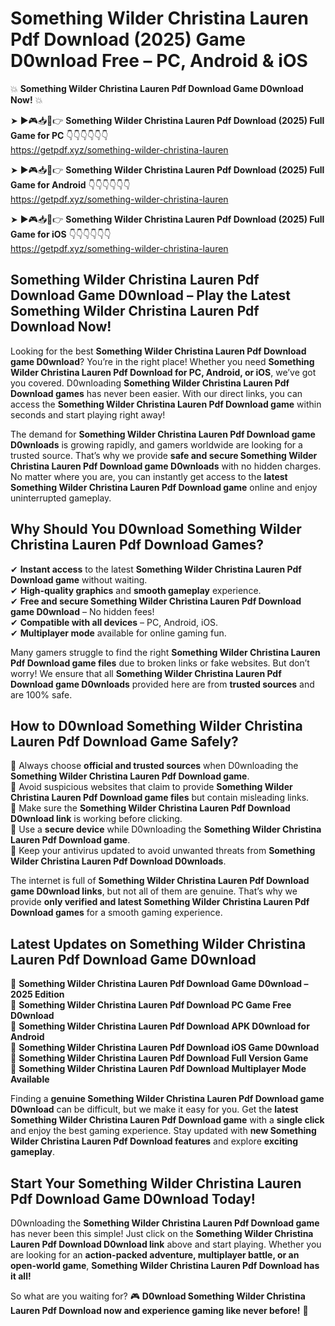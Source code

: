 # Something Wilder Christina Lauren Pdf Download (2025) Game D0wnload Free – PC, Android & iOS

💥 **Something Wilder Christina Lauren Pdf Download Game D0wnload Now!** 💥  

➤ ►🎮📥📱👉 **Something Wilder Christina Lauren Pdf Download (2025) Full Game for PC** 👇👇👇👇👇👇  
https://getpdf.xyz/something-wilder-christina-lauren  

➤ ►🎮📥📱👉 **Something Wilder Christina Lauren Pdf Download (2025) Full Game for Android** 👇👇👇👇👇👇  
https://getpdf.xyz/something-wilder-christina-lauren  

➤ ►🎮📥📱👉 **Something Wilder Christina Lauren Pdf Download (2025) Full Game for iOS** 👇👇👇👇👇👇  
https://getpdf.xyz/something-wilder-christina-lauren  

## Something Wilder Christina Lauren Pdf Download Game D0wnload – Play the Latest Something Wilder Christina Lauren Pdf Download Now!

Looking for the best **Something Wilder Christina Lauren Pdf Download game D0wnload**? You’re in the right place! Whether you need **Something Wilder Christina Lauren Pdf Download for PC, Android, or iOS**, we’ve got you covered. D0wnloading **Something Wilder Christina Lauren Pdf Download games** has never been easier. With our direct links, you can access the **Something Wilder Christina Lauren Pdf Download game** within seconds and start playing right away!  

The demand for **Something Wilder Christina Lauren Pdf Download game D0wnloads** is growing rapidly, and gamers worldwide are looking for a trusted source. That’s why we provide **safe and secure Something Wilder Christina Lauren Pdf Download game D0wnloads** with no hidden charges. No matter where you are, you can instantly get access to the **latest Something Wilder Christina Lauren Pdf Download game** online and enjoy uninterrupted gameplay.  

## **Why Should You D0wnload Something Wilder Christina Lauren Pdf Download Games?**  

✔ **Instant access** to the latest **Something Wilder Christina Lauren Pdf Download game** without waiting.  
✔ **High-quality graphics** and **smooth gameplay** experience.  
✔ **Free and secure Something Wilder Christina Lauren Pdf Download game D0wnload** – No hidden fees!  
✔ **Compatible with all devices** – PC, Android, iOS.  
✔ **Multiplayer mode** available for online gaming fun.  

Many gamers struggle to find the right **Something Wilder Christina Lauren Pdf Download game files** due to broken links or fake websites. But don’t worry! We ensure that all **Something Wilder Christina Lauren Pdf Download game D0wnloads** provided here are from **trusted sources** and are 100% safe.  

## **How to D0wnload Something Wilder Christina Lauren Pdf Download Game Safely?**  

📌 Always choose **official and trusted sources** when D0wnloading the **Something Wilder Christina Lauren Pdf Download game**.  
📌 Avoid suspicious websites that claim to provide **Something Wilder Christina Lauren Pdf Download game files** but contain misleading links.  
📌 Make sure the **Something Wilder Christina Lauren Pdf Download D0wnload link** is working before clicking.  
📌 Use a **secure device** while D0wnloading the **Something Wilder Christina Lauren Pdf Download game**.  
📌 Keep your antivirus updated to avoid unwanted threats from **Something Wilder Christina Lauren Pdf Download D0wnloads**.  

The internet is full of **Something Wilder Christina Lauren Pdf Download game D0wnload links**, but not all of them are genuine. That’s why we provide **only verified and latest Something Wilder Christina Lauren Pdf Download games** for a smooth gaming experience.  

## **Latest Updates on Something Wilder Christina Lauren Pdf Download Game D0wnload**  

🔹 **Something Wilder Christina Lauren Pdf Download Game D0wnload – 2025 Edition**  
🔹 **Something Wilder Christina Lauren Pdf Download PC Game Free D0wnload**  
🔹 **Something Wilder Christina Lauren Pdf Download APK D0wnload for Android**  
🔹 **Something Wilder Christina Lauren Pdf Download iOS Game D0wnload**  
🔹 **Something Wilder Christina Lauren Pdf Download Full Version Game**  
🔹 **Something Wilder Christina Lauren Pdf Download Multiplayer Mode Available**  

Finding a **genuine Something Wilder Christina Lauren Pdf Download game D0wnload** can be difficult, but we make it easy for you. Get the **latest Something Wilder Christina Lauren Pdf Download game** with a **single click** and enjoy the best gaming experience. Stay updated with **new Something Wilder Christina Lauren Pdf Download features** and explore **exciting gameplay**.  

## **Start Your Something Wilder Christina Lauren Pdf Download Game D0wnload Today!**  

D0wnloading the **Something Wilder Christina Lauren Pdf Download game** has never been this simple! Just click on the **Something Wilder Christina Lauren Pdf Download D0wnload link** above and start playing. Whether you are looking for an **action-packed adventure, multiplayer battle, or an open-world game**, **Something Wilder Christina Lauren Pdf Download has it all!**  

So what are you waiting for? 🎮 **D0wnload Something Wilder Christina Lauren Pdf Download now and experience gaming like never before!** 🚀  